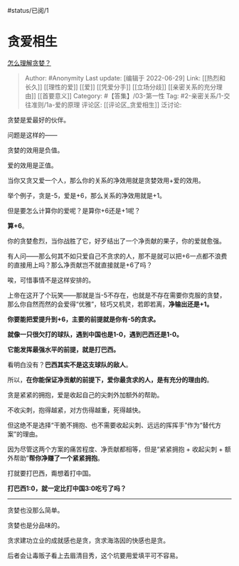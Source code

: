 #status/已阅/1

# 贪爱相生

[怎么理解贪婪？](https://www.zhihu.com/question/22958948/answer/2549539718)

> Author: #Anonymity
> Last update: [编辑于 2022-06-29]
> Link: [[热烈和长久]] [[理性的爱]] [[爱]] [[凭爱分手]] [[立场分歧]] [[亲密关系的充分理由]] [[首要意义]]
> Category: #【答集】/03-第一性
> Tag: #2-亲密关系/1-交往准则/1a-爱的原理
> 评论区: [[评论区_贪爱相生]]
> 泛讨论:

贪婪是爱最好的伙伴。

问题是这样的——

贪婪的效用是负值。

爱的效用是正值。

当你又贪又爱一个人，那么你的关系的净效用就是贪婪效用+爱的效用。

举个例子，贪是-5，爱是+6，那么关系的净效用就是+1。

但是要怎么计算你的爱呢？是算你+6还是+1呢？

**算+6**。

你的贪婪愈烈，当你战胜了它，好歹结出了一个净贡献的果子，你的爱就愈强。

有人问——那么何其不如只爱自己不贪求的人，那不是就可以把+6一点都不浪费的直接用上吗？那么净贡献岂不就直接就是+6了吗？

唉，可惜事情不是这样安排的。

上帝在这开了个玩笑——那就是当-5不存在，也就是不存在需要你克服的贪婪，那么你自然而然的会爱得“优雅”，轻巧又机灵，若即若离，**净输出还是+1。**

**你要能把爱提升到+6，主要的前提就是你有-5的贪求。**

**就像一只很欠打的球队，遇到中国也是1-0，遇到巴西还是1-0。**

**它能发挥最强水平的前提，就是打巴西。**

看明白没有？**巴西其实不是这支球队的敌人**。

所以，**在你能保证净贡献的前提下，爱你最贪求的人，是有充分的理由的**。

贪是紧紧的拥抱，爱是收起自己的尖刺外加额外的帮助。

不收尖刺，抱得越紧，对方伤得越重，死得越快。

但这绝不是选择“干脆不拥抱、也不需要收起尖刺、远远的挥挥手”作为“替代方案”的理由。

因为尽管这两个方案的痛苦程度、净贡献都相等，但是“紧紧拥抱 + 收起尖刺 + 额外帮助”**帮你净赚了一个紧紧拥抱**。

打就要打巴西，甭想着打中国。

**打巴西1:0，就一定比打中国3:0吃亏了吗？**

---

贪婪也没那么简单。

贪婪也是分品味的。

贪求建功立业的成就感也是贪，贪求海洛因的快感也是贪。

后者会让毒贩子看上去眉清目秀，这个坑要用爱填平可不容易。
